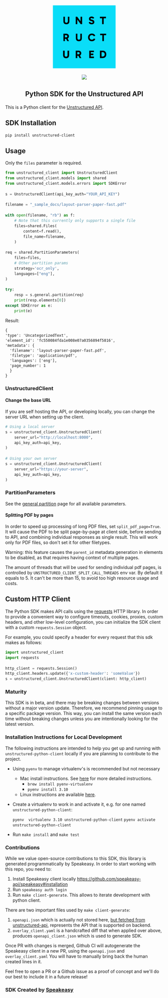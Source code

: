 <h3 align="center">
  <img
    src="https://raw.githubusercontent.com/Unstructured-IO/unstructured/main/img/unstructured_logo.png"
    height="200"
  >
</h3>

<div align="center">
    <a href="https://speakeasyapi.dev/"><img src="https://custom-icon-badges.demolab.com/badge/-Built%20By%20Speakeasy-212015?style=for-the-badge&logoColor=FBE331&logo=speakeasy&labelColor=545454" /></a>
</div>

<h2 align="center">
  <p>Python SDK for the Unstructured API</p>
</h2>

This is a Python client for the [Unstructured API](https://unstructured-io.github.io/unstructured/api.html). 

<!-- Start SDK Installation [installation] -->
## SDK Installation

```bash
pip install unstructured-client
```
<!-- End SDK Installation [installation] -->

## Usage
Only the `files` parameter is required. 

```python
from unstructured_client import UnstructuredClient
from unstructured_client.models import shared
from unstructured_client.models.errors import SDKError

s = UnstructuredClient(api_key_auth="YOUR_API_KEY")

filename = "_sample_docs/layout-parser-paper-fast.pdf"

with open(filename, "rb") as f:
    # Note that this currently only supports a single file
    files=shared.Files(
        content=f.read(),
        file_name=filename,
	)

req = shared.PartitionParameters(
    files=files,
    # Other partition params
    strategy='ocr_only',
    languages=["eng"],
)

try:
    resp = s.general.partition(req)
    print(resp.elements[0])
except SDKError as e:
    print(e)
```
    
Result:

```
{
'type': 'UncategorizedText', 
'element_id': 'fc550084fda1e008e07a0356894f5816', 
'metadata': {
  'filename': 'layout-parser-paper-fast.pdf', 
  'filetype': 'application/pdf', 
  'languages': ['eng'], 
  'page_number': 1
  }
}
```

### UnstructuredClient

#### Change the base URL

If you are self hosting the API, or developing locally, you can change the server URL when setting up the client.

```python
# Using a local server
s = unstructured_client.UnstructuredClient(
    server_url="http://localhost:8000",
    api_key_auth=api_key,
)

# Using your own server
s = unstructured_client.UnstructuredClient(
    server_url="https://your-server",
    api_key_auth=api_key,
)
```

### PartitionParameters

See the [general partition](/docs/models/shared/partitionparameters.md) page for all available parameters. 

#### Splitting PDF by pages

In order to speed up processing of long PDF files, set `split_pdf_page=True`. It will cause the PDF
to be split page-by-page at client side, before sending to API, and combining individual responses
as single result. This will work only for PDF files, so don't set it for other filetypes.

Warning: this feature causes the `parent_id` metadata generation in elements to be disabled, as that
requires having context of multiple pages.

The amount of threads that will be used for sending individual pdf pages, is controlled by
`UNSTRUCTURED_CLIENT_SPLIT_CALL_THREADS` env var. By default it equals to 5. 
It can't be more than 15, to avoid too high resource usage and costs.

<!-- No SDK Example Usage -->
<!-- No SDK Available Operations -->
<!-- No Pagination -->
<!-- No Error Handling -->
<!-- No Server Selection -->

<!-- Start Custom HTTP Client [http-client] -->
## Custom HTTP Client

The Python SDK makes API calls using the [requests](https://pypi.org/project/requests/) HTTP library.  In order to provide a convenient way to configure timeouts, cookies, proxies, custom headers, and other low-level configuration, you can initialize the SDK client with a custom `requests.Session` object.

For example, you could specify a header for every request that this sdk makes as follows:
```python
import unstructured_client
import requests

http_client = requests.Session()
http_client.headers.update({'x-custom-header': 'someValue'})
s = unstructured_client.UnstructuredClient(client: http_client)
```
<!-- End Custom HTTP Client [http-client] -->

<!-- No Retries -->
<!-- No Authentication -->

<!-- Placeholder for Future Speakeasy SDK Sections -->

### Maturity

This SDK is in beta, and there may be breaking changes between versions without a major version update. Therefore, we recommend pinning usage
to a specific package version. This way, you can install the same version each time without breaking changes unless you are intentionally
looking for the latest version.

### Installation Instructions for Local Development

The following instructions are intended to help you get up and running with `unstructured-python-client` locally if you are planning to contribute to the project.

* Using `pyenv` to manage virtualenv's is recommended but not necessary
   * Mac install instructions. See [here](https://github.com/Unstructured-IO/community#mac--homebrew) for more detailed instructions.
      * `brew install pyenv-virtualenv`
      * `pyenv install 3.10`
   * Linux instructions are available [here](https://github.com/Unstructured-IO/community#linux).

* Create a virtualenv to work in and activate it, e.g. for one named `unstructured-python-client`:

  `pyenv  virtualenv 3.10 unstructured-python-client`
  `pyenv activate unstructured-python-client`

* Run `make install` and `make test`

### Contributions

While we value open-source contributions to this SDK, this library is generated programmatically by Speakeasy. In order to start working with this repo, you need to:
1. Install Speakeasy client locally https://github.com/speakeasy-api/speakeasy#installation
2. Run `speakeasy auth login`
3. Run `make client-generate`. This allows to iterate development with python client.

There are two important files used by `make client-generate`:
1. `openapi.json` which is actually not stored here, [but fetched from unstructured-api](https://raw.githubusercontent.com/Unstructured-IO/unstructured-api/main/openapi.json), represents the API that is supported on backend.
2. `overlay_client.yaml` is a handcrafted diff that when applied over above, produces `openapi_client.json` 
   which is used to generate SDK.

Once PR with changes is merged, Github CI will autogenerate the Speakeasy client in a new PR, using
the `openapi.json` and `overlay_client.yaml` You will have to manually bring back the human created lines in it.

Feel free to open a PR or a Github issue as a proof of concept and we'll do our best to include it in a future release!

### SDK Created by [Speakeasy](https://www.speakeasyapi.dev/docs/sdk-design/python/methodology-python)
